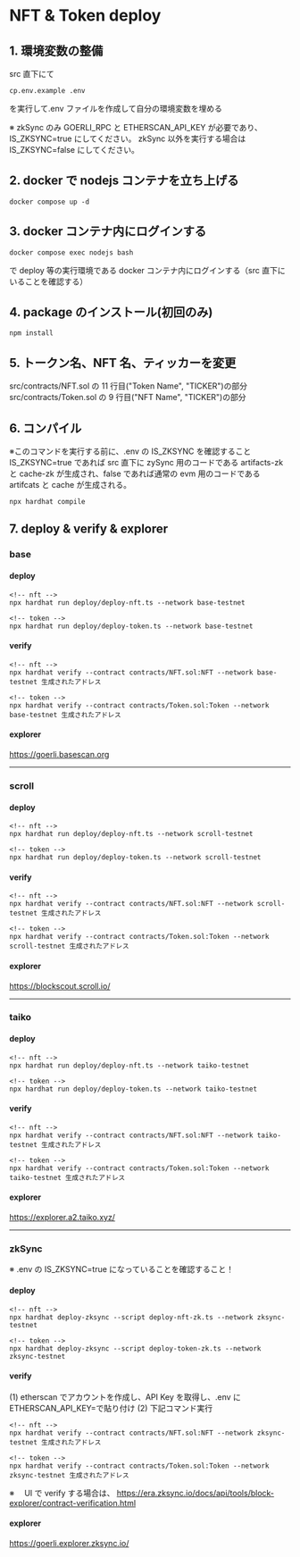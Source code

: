 # NFT & Token deploy

## 1. 環境変数の整備

src 直下にて

```
cp.env.example .env
```

を実行して.env ファイルを作成して自分の環境変数を埋める

※ zkSync のみ GOERLI_RPC と ETHERSCAN_API_KEY が必要であり、IS_ZKSYNC=true にしてください。
zkSync 以外を実行する場合は IS_ZKSYNC=false にしてください。

## 2. docker で nodejs コンテナを立ち上げる

```
docker compose up -d
```

## 3. docker コンテナ内にログインする

```
docker compose exec nodejs bash
```

で deploy 等の実行環境である docker コンテナ内にログインする（src 直下にいることを確認する）

## 4. package のインストール(初回のみ)

```
npm install
```

## 5. トークン名、NFT 名、ティッカーを変更

src/contracts/NFT.sol の 11 行目("Token Name", "TICKER")の部分
src/contracts/Token.sol の 9 行目("NFT Name", "TICKER")の部分

## 6. コンパイル

※このコマンドを実行する前に、.env の IS_ZKSYNC を確認すること
IS_ZKSYNC=true であれば src 直下に zySync 用のコードである artifacts-zk と cache-zk が生成され、false であれば通常の evm 用のコードである artifcats と cache が生成される。

```
npx hardhat compile
```

## 7. deploy & verify & explorer

### base

#### deploy

```
<!-- nft -->
npx hardhat run deploy/deploy-nft.ts --network base-testnet

<!-- token -->
npx hardhat run deploy/deploy-token.ts --network base-testnet
```

#### verify

```
<!-- nft -->
npx hardhat verify --contract contracts/NFT.sol:NFT --network base-testnet 生成されたアドレス

<!-- token -->
npx hardhat verify --contract contracts/Token.sol:Token --network base-testnet 生成されたアドレス
```

#### explorer

https://goerli.basescan.org

---

### scroll

#### deploy

```
<!-- nft -->
npx hardhat run deploy/deploy-nft.ts --network scroll-testnet

<!-- token -->
npx hardhat run deploy/deploy-token.ts --network scroll-testnet
```

#### verify

```
<!-- nft -->
npx hardhat verify --contract contracts/NFT.sol:NFT --network scroll-testnet 生成されたアドレス

<!-- token -->
npx hardhat verify --contract contracts/Token.sol:Token --network scroll-testnet 生成されたアドレス
```

#### explorer

https://blockscout.scroll.io/

---

### taiko

#### deploy

```
<!-- nft -->
npx hardhat run deploy/deploy-nft.ts --network taiko-testnet

<!-- token -->
npx hardhat run deploy/deploy-token.ts --network taiko-testnet
```

#### verify

```
<!-- nft -->
npx hardhat verify --contract contracts/NFT.sol:NFT --network taiko-testnet 生成されたアドレス

<!-- token -->
npx hardhat verify --contract contracts/Token.sol:Token --network taiko-testnet 生成されたアドレス
```

#### explorer

https://explorer.a2.taiko.xyz/

---

### zkSync

※ .env の IS_ZKSYNC=true になっていることを確認すること！

#### deploy

```
<!-- nft -->
npx hardhat deploy-zksync --script deploy-nft-zk.ts --network zksync-testnet

<!-- token -->
npx hardhat deploy-zksync --script deploy-token-zk.ts --network zksync-testnet
```

#### verify

(1) etherscan でアカウントを作成し、API Key を取得し、.env に ETHERSCAN_API_KEY=で貼り付け
(2) 下記コマンド実行

```
<!-- nft -->
npx hardhat verify --contract contracts/NFT.sol:NFT --network zksync-testnet 生成されたアドレス

<!-- token -->
npx hardhat verify --contract contracts/Token.sol:Token --network zksync-testnet 生成されたアドレス
```

※　 UI で verify する場合は、 https://era.zksync.io/docs/api/tools/block-explorer/contract-verification.html

#### explorer

https://goerli.explorer.zksync.io/
